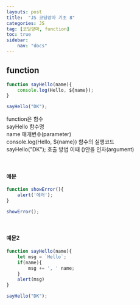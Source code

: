 ```yaml
---
layouts: post
title:  "JS 코딩앙마 기초 8"
categories: JS
tag: [코딩앙마, function]
toc: true
sidebar:
    nav: "docs"
---
```


## function

```js
function sayHello(name){
    console.log(Hello, ${name});
}

sayHello("DK");
```
function은 함수<br/>
sayHello 함수명<br/>
name 매개변수(parameter)<br/>
console.log(Hello, ${name}) 함수의 실행코드<br/>
sayHello("DK"); 호출 방법 이때 ()안을 인자(argument)<br/>

<br/>

#### 예문

```js
function showError(){
    alert('에러');        
}

showError();
```

<br/>

#### 예문2

```js
function sayHello(name){
    let msg = `Hello`;
    if(name){
        msg += ', ' name;
    }
    alert(msg)
}

sayHello("DK");
```

